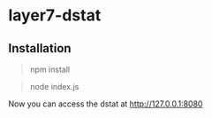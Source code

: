 # layer7-dstat 

## Installation
> npm install

> node index.js

Now you can access the dstat at http://127.0.0.1:8080
